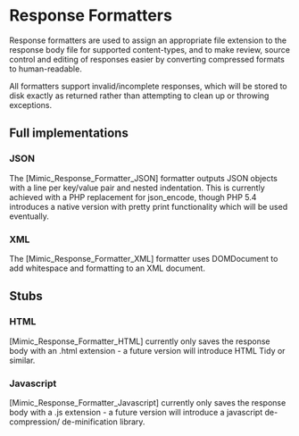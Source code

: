 # Response Formatters
Response formatters are used to assign an appropriate file extension to the response
body file for supported content-types, and to make review, source control and editing
of responses easier by converting compressed formats to human-readable.

All formatters support invalid/incomplete responses, which will be stored to disk
exactly as returned rather than attempting to clean up or throwing exceptions.

## Full implementations
### JSON
The [Mimic_Response_Formatter_JSON] formatter outputs JSON objects with a line
per key/value pair and nested indentation. This is currently achieved with a
PHP replacement for json_encode, though PHP 5.4 introduces a native version with
pretty print functionality which will be used eventually.

### XML
The [Mimic_Response_Formatter_XML] formatter uses DOMDocument to add whitespace
and formatting to an XML document.

## Stubs
### HTML
[Mimic_Response_Formatter_HTML] currently only saves the response
body with an .html extension - a future version will introduce HTML Tidy or similar.

### Javascript
[Mimic_Response_Formatter_Javascript] currently only saves the response body with
a .js extension - a future version will introduce a javascript de-compression/
de-minification library.
